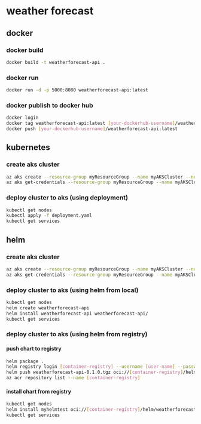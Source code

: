 # weather forecast

## docker

### docker build

```sh
docker build -t weatherforecast-api .
```

### docker run

```sh
docker run -d -p 5000:8080 weatherforecast-api:latest
```

### docker publish to docker hub

```sh
docker login
docker tag weatherforecast-api:latest [your-dockerhub-username]/weatherforecast-api:latest
docker push [your-dockerhub-username]/weatherforecast-api:latest
```

## kubernetes

### create aks cluster

```sh
az aks create --resource-group myResourceGroup --name myAKSCluster --node-count 1  --generate-ssh-keys
az aks get-credentials --resource-group myResourceGroup --name myAKSCluster
```

### deploy cluster to aks (using deployment)

```sh
kubectl get nodes
kubectl apply -f deployment.yaml
kubectl get services
```

## helm

### create aks cluster

```sh
az aks create --resource-group myResourceGroup --name myAKSCluster --node-count 1  --generate-ssh-keys
az aks get-credentials --resource-group myResourceGroup --name myAKSCluster
```

### deploy cluster to aks (using helm from local)

```sh
kubectl get nodes
helm create weatherforecast-api
helm install weatherforecast-api weatherforecast-api/
kubectl get services
```

### deploy cluster to aks (using helm from registry)

#### push chart to registry

```sh
helm package .
helm registry login [container-registry] --username [user-name] --password [password]
helm push weatherforecast-api-0.1.0.tgz oci://[container-registry]/helm
az acr repository list --name [container-registry]
```

#### install chart from registry

```sh
kubectl get nodes
helm install myhelmtest oci://[container-registry]/helm/weatherforecast-api --version 0.1.0
kubectl get services
```